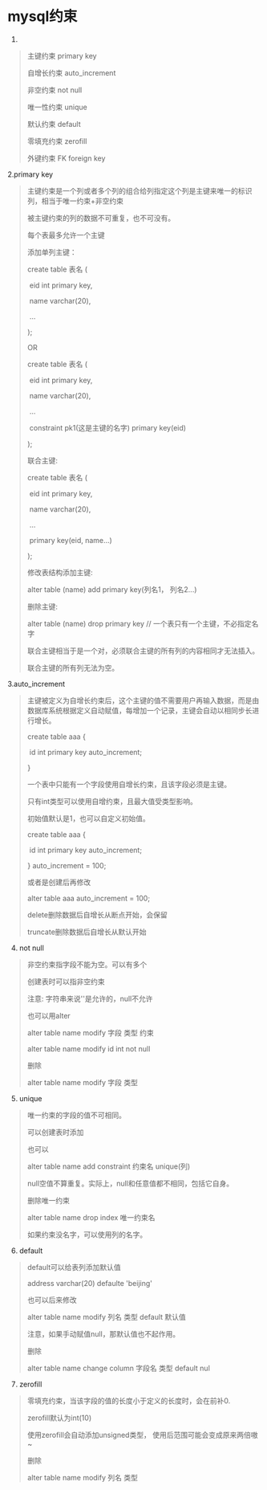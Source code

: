 # mysql约束

1.

>主键约束 primary key
>
>自增长约束 auto_increment
>
>非空约束 not null
>
>唯一性约束 unique 
>
>默认约束 default
>
>零填充约束 zerofill
>
>外键约束 FK foreign key

2.primary key

>主键约束是一个列或者多个列的组合给列指定这个列是主键来唯一的标识列，相当于唯一约束+非空约束
>
>被主键约束的列的数据不可重复，也不可没有。
>
>每个表最多允许一个主键
>
>添加单列主键：
>
>create table 表名 (
>
>​	eid int primary key,
>
>​	name varchar(20),
>
>​	...
>
>);
>
>OR
>
>create table 表名 (
>
>​	eid int primary key,
>
>​	name varchar(20),
>
>​	...
>
>​	constraint pk1(这是主键的名字) primary key(eid)
>
>);
>
>联合主键:
>
>create table 表名 (
>
>​	eid int primary key,
>
>​	name varchar(20),
>
>​	...
>
>​	primary key(eid, name...)
>
>);
>
>修改表结构添加主键:
>
>alter table (name) add primary key(列名1， 列名2...)
>
>删除主键:
>
>alter table (name) drop primary key // 一个表只有一个主键，不必指定名字
>
>联合主键相当于是一个对，必须联合主键的所有列的内容相同才无法插入。
>
>联合主键的所有列无法为空。

3.auto_increment 

>主键被定义为自增长约束后，这个主键的值不需要用户再输入数据，而是由数据库系统根据定义自动赋值，每增加一个记录，主键会自动以相同步长进行增长。
>
>create table aaa {
>
>​	id int primary key auto_increment;
>
>}
>
>一个表中只能有一个字段使用自增长约束，且该字段必须是主键。
>
>只有int类型可以使用自增约束，且最大值受类型影响。
>
>初始值默认是1，也可以自定义初始值。
>
>create table aaa {
>
>​	id int primary key auto_increment;
>
>} auto_increment = 100;
>
>或者是创建后再修改
>
>alter table aaa auto_increment = 100;
>
>delete删除数据后自增长从断点开始，会保留
>
>truncate删除数据后自增长从默认开始

4. not null

>非空约束指字段不能为空。可以有多个
>
>创建表时可以指非空约束
>
>注意: 字符串来说''是允许的，null不允许
>
>也可以用alter
>
>alter table name modify 字段 类型 约束
>
>alter table name modify id int not null
>
>删除
>
>alter table name modify 字段 类型

5. unique

>唯一约束的字段的值不可相同。
>
>可以创建表时添加
>
>也可以
>
>alter table name add constraint 约束名 unique(列) 
>
>null空值不算重复。实际上，null和任意值都不相同，包括它自身。
>
>删除唯一约束
>
>alter table name drop index 唯一约束名
>
>如果约束没名字，可以使用列的名字。

6. default

>default可以给表列添加默认值
>
>address varchar(20) defaulte 'beijing'
>
>也可以后来修改
>
>alter table name modify 列名 类型 default 默认值
>
>注意，如果手动赋值null，那默认值也不起作用。
>
>删除
>
>alter table name change column 字段名 类型 default nul

7. zerofill

>零填充约束，当该字段的值的长度小于定义的长度时，会在前补0.
>
>zerofill默认为int(10)
>
>使用zerofill会自动添加unsigned类型， 使用后范围可能会变成原来两倍嗷~
>
>删除
>
>alter table name modify 列名 类型